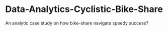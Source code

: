 # Data-Analytics-Cyclistic-Bike-Share
An analytic case study on how bike-share navigate speedy success?
